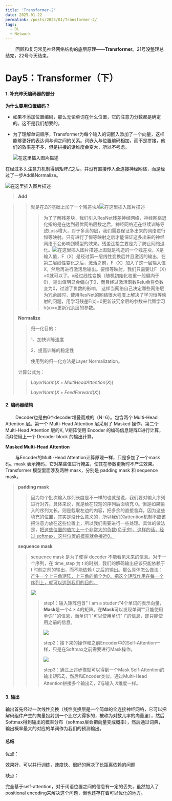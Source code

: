 ```yaml
---
title: 'Transformer-2'
date: 2025-01-22
permalink: /posts/2025/01/Transformer-2/
tags:
  - DL
  - Network
---
```


        回顾和复习常见神经网络结构的底层原理——**Transformer**。21号没整理总结完，22号今天结束。

Day5：Transformer（下）
======

#### 1. 补充昨天编码器的部分

**为什么要用位置编码？**

* 如果不添加位置编码，那么无论单词在什么位置，它的注意力分数都是确定的。这不是我们想要的。

* 为了理解单词顺序，Transformer为每个输入的词嵌入添加了一个向量，这样能够更好的表达词与词之间的关系。词嵌入与位置编码相加，而不是拼接，他们的效率差不多，但是拼接的话维度会变大，所以不考虑。
  
  <img src="https://i-blog.csdnimg.cn/blog_migrate/beeb9fb0c7074051b1a064edb19a73bc.png" title="" alt="在这里插入图片描述" data-align="center">

在经过多头注意力机制得到矩阵$Z$之后，并没有直接传入全连接神经网络，而是经过了一步Add&Normalize。

![在这里插入图片描述](https://i-blog.csdnimg.cn/blog_migrate/29a24a78b70aa77ffd41b5ae2bfdc5e7.png#pic_center)

> **Add**

> > 就是在$Z$的基础上加了一个残差块$X$<img src="https://i-blog.csdnimg.cn/blog_migrate/b9951837dd639046ca37c9fba8b4efc5.png#pic_center" title="" alt="在这里插入图片描述" data-align="center">
> > 
> > > 为了了解残差块，我们引入ResNet残差神经网络，神经网络退化指的是在达到最优网络层数之后，神经网络还在继续训练导致Loss增大，对于多余的层，我们需要保证多出来的网络进行恒等映射。只有进行了恒等映射之后才能保证这多出来的神经网络不会影响到模型的效果。残差连接主要是为了防止网络退化。<img src="https://i-blog.csdnimg.cn/blog_migrate/df2011b93622dc7da054b8853b16bafd.png#pic_center" title="" alt="在这里插入图片描述" data-align="center">上图就是构造的一个残差块，X是输入值，F（X）是经过第一层线性变换后并且激活的输出，在第二层线性变化之后，激活之前，F（X）加入了这一层输入值X，然后再进行激活后输出。要恒等映射，我们只需要让F（X）=0就可以了。x经过线性变换（随机初始化权重一般偏向于0），输出值明显会偏向于0，而且经过激活函数Relu会将负数变为0，过滤了负数的影响。
> > > 这样当网络自己决定哪些网络层为冗余层时，使用ResNet的网络很大程度上解决了学习恒等映射的问题，用学习残差F(x)=0更新该冗余层的参数来代替学习h(x)=x更新冗余层的参数。
> 
> **Normalize**
> 
> > 归一化目的：  
> > 
> > 1、加快训练速度  
> > 
> > 2、提高训练的稳定性  
> > 
> > 使用到的归一化方法是Layer Normalization。
> 
> 计算公式为：
> 
> > $LayerNorm(X+MultiHeadAttention(X))$
> > 
> > $LayerNorm(X+FeedForward(X))$

#### 2. 编码器结构

        Decoder也是由6个decoder堆叠而成的（N=6）。包含两个 Multi-Head Attention 层。第一个 Multi-Head Attention 层采用了 Masked 操作。第二个 Multi-Head Attention 层的K, V矩阵使用 Encoder 的编码信息矩阵C进行计算，而Q使用上一个 Decoder block 的输出计算。

****Masked Multi-Head Attention****

        与Encoder的Multi-Head Attention计算原理一样，只是多加了一个mask码。mask 表示掩码，它对某些值进行掩盖，使其在参数更新时不产生效果。Transformer 模型里面涉及两种 mask，分别是 padding mask 和 sequence mask。

> **padding mask**
> 
> > 因为每个批次输入序列长度是不一样的也就是说，我们要对输入序列进行对齐。具体来说，就是给在较短的序列后面填充 0。但是如果输入的序列太长，则是截取左边的内容，把多余的直接舍弃。因为这些填充的位置，其实是没什么意义的，所以我们的attention机制不应该把注意力放在这些位置上，所以我们需要进行一些处理。具体的做法是，<u>把这些位置的值加上一个非常大的负数(负无穷)，这样的话，经过 softmax，这些位置的概率就会接近0。</u>
> 
> **sequence mask**
> 
> > sequence mask 是为了使得 decoder 不能看见未来的信息。对于一个序列，在 time_step 为 t 的时刻，我们的解码输出应该只能依赖于 t 时刻之前的输出，而不能依赖 t 之后的输出。那么具体怎么做法：<u>产生一个上三角矩阵，上三角的值全为0。把这个矩阵作用在每一个序列上，就可以达到我们的目的。</u>
> > 
> > ![](https://pic3.zhimg.com/v2-d381d89dc81313a26717bf72dbda4294_1440w.webp?consumer=ZHI_MENG)
> > 
> > > step1：输入矩阵包含"<Begin> I am a student"4个单词的表示向量，**Mask**是一个$4\times4$的矩阵。在**Mask**可以发现单词"<Begin>"只能使用单词"<Begin>"的信息，而单词"I"可以使用单词"<Begin> I"的信息，即只能使用之前的信息。
> > > 
> > > ![](https://pic2.zhimg.com/v2-a52bc9153f72664214753253acbaa3e9_1440w.webp?consumer=ZHI_MENG)
> > > 
> > > step2：接下来的操作和之前Encoder中的Self-Attention一样，只是在Softmax之前需要进行Mask操作。
> > > 
> > > ![](https://pic4.zhimg.com/v2-aa7b81c5ef8e153affd45d78c484f0e3_1440w.webp?consumer=ZHI_MENG)
> > > 
> > > step3：通过上述步骤就可以得到一个Mask Self-Attention的输出矩阵$Z_i$，然后和Encoder类似，通过Multi-Head Attention拼接多个输出$Z_i$，$Z$与输入 $X$维度一样。

#### 3. 输出

输出首先经过一次线性变换（线性变换层是一个简单的全连接神经网络，它可以把解码组件产生的向量投射到一个比它大得多的，被称为对数几率的向量里），然后Softmax得到输出的概率分布（softmax层会把向量变成概率），然后通过词典，输出概率最大的对应的单词作为我们的预测输出。

#### 总结

优点：

效果好、可以并行训练，速度快、很好的解决了长距离依赖的问题

缺点：

完全基于self-attention，对于词语位置之间的信息有一定的丢失，虽然加入了positional encoding来解决这个问题，但也还存在着可以优化的地方。
